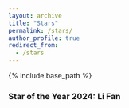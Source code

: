 ```yaml
---
layout: archive
title: "Stars"
permalink: /stars/
author_profile: true
redirect_from:
  - /stars
---
```


{% include base_path %}

### Star of the Year 2024: Li Fan

